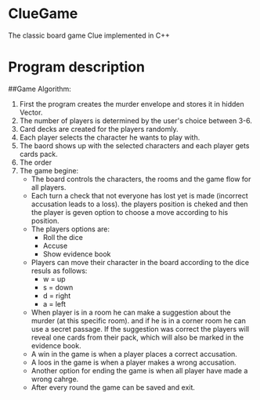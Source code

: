 # ClueGame
The classic board game Clue implemented in C++


# Program description
##Game Algorithm:
1. First the program creates the murder envelope and stores it in hidden Vector.
2. The number of players is determined by the user's choice between 3-6.
3. Card decks are created for the players randomly.
4. Each player selects the character he wants to play with. 
5. The baord shows up with the selected characters and each player gets cards pack.
6. The order
7. The game begine:
   - The board controls the characters, the rooms and the game flow for all players.
   - Each turn a check that not everyone has lost yet is made (incorrect accusation leads to a loss).
     the players position is cheked and then the player is geven option to choose a move according to his position.
   - The players options are:
     - Roll the dice
     - Accuse
     - Show evidence book     
   - Players can move their character in the board according to the dice resuls as follows:
     - w = up
     - s = down
     - d = right
     - a = left
   - When player is in a room he can make a suggestion about the murder (at this specific room).
     and if he is in a corner room he can use a secret passage.
     If the suggestion was correct the players will reveal one cards from their pack, which will also be marked in the evidence book. 
   - A win in the game is when a player places a correct accusation.
   - A loos in the game is when a player makes a wrong accusation.
   - Another option for ending the game is when all player have made a wrong cahrge.
   - After every round the game can be saved and exit.
